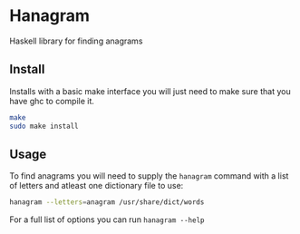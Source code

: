 Hanagram
========

Haskell library for finding anagrams

Install
-------

Installs with a basic make interface you will just need to make sure that
you have ghc to compile it.

```bash
make
sudo make install
```

Usage
-----

To find anagrams you will need to supply the `hanagram` command with a list
of letters and atleast one dictionary file to use:

```bash
hanagram --letters=anagram /usr/share/dict/words
```

For a full list of options you can run `hanagram --help`
